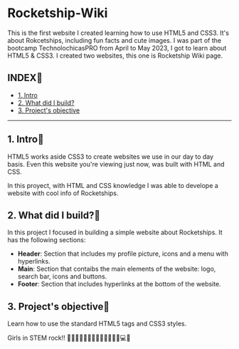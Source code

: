 # Rocketship-Wiki
This is the first website I created learning how to use HTML5 and CSS3. It's about Rokcetships, including fun facts and cute images. 
I was part of the bootcamp TechnolochicasPRO from April to May 2023, I got to learn about HTML5 & CSS3. I created two websites, this one is Rocketship Wiki page. 
## INDEX💜
* [1. Intro](F)
* [2. What did I build?](F)
* [3. Project's objective](F)

****
## 1. Intro💜
HTML5 works aside CSS3 to create websites we use in our day to day basis. Even this website you're viewing just now, was built with HTML and CSS. 

In this proyect, with HTML and CSS knowledge I was able to develope a website with cool info of Rocketships. 

## 2. What did I build?💜 
In this project I focused in building a simple website about Rocketships. 
It has the following sections:

* **Header**: Section that includes my profile picture, icons and a menu with hyperlinks.
* **Main**: Section that contaibs the main elements of the website: logo, search bar, icons and buttons. 
* **Footer**: Section that includes hyperlinks at the bottom of the website. 


## 3. Project's objective💜
Learn how to use the standard HTML5 tags and CSS3 styles. 

Girls in STEM rock!! 🙋🏻‍♀️👱🏽‍♀️👩🏽👧🏽🦋🌺🌻💻💜
